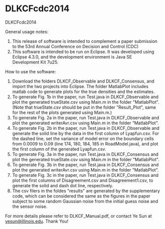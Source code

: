DLKCFcdc2014
============

DLKCFcdc2014


General usage notes:

1. This release of software is intended to complement a paper submission to the 53rd Annual Conference on Decision and Control (CDC)
2. This software is intended to be run on Eclipse. It was developed using Eclipse 4.3.0, and the development environment is Java SE Development Kit 7u25.


How to use the software:

1. Download the folders DLKCF_Observable and DLKCF_Consensus, and import the two projects into Eclipse. The folder MatlabPlot includes matlab code to generate plots for the true densities and the estimates.
2. To generate Fig. 1b in the paper, run Test.java in DLKCF_Observable and plot the generated trueState.csv using Main.m in the folder "MatlabPlot". (Note that trueState.csv should be put in the folder "Result_Plot", same for the rest of the plots generated using Main.m.)
3. To generate Fig. 2a in the paper, run Test.java in DLKCF_Observable and plot the generated writerAvr.csv using Main.m in the folder "MatlabPlot". 
4. To generate Fig. 2b in the paper, run Test.java in DLKCF_Observable and generate the solid line by the data in the first column of  Lyapfun.csv. For the dashed line, set the variance of model error on the boundary cells from 0.0009 to 0.09 (line 174, 180, 184, 185 in RoadModel.java), and plot the first column of the generated Lyapfun.csv.
5. To generate Fig. 3a in the paper, run Test.java in DLKCF_Consensus and plot the generated trueState.csv using Main.m in the folder "MatlabPlot". 
6. To generate Fig. 3b in the paper, run Test.java in DLKCF_Consensus and plot the generated writerAvr.csv using Main.m in the folder "MatlabPlot". 
7. To generate Fig. 3c in the paper, run Test.java in DLKCF_Consensus and plot the first columns of Disagreement.csv and Disagreement1.csv, to generate the solid and dash dot line, respectively.
8. The csv filers in the foldes "results" are generated by the supplementary code, which can be considered the same as the figures in the paper subject to some random Gaussian noise from the initial guess noise and the sensor noise.


For more details please refer to DLKCF_Manual.pdf, or contact Ye Sun at yesun@illinois.edu. Thank You!
